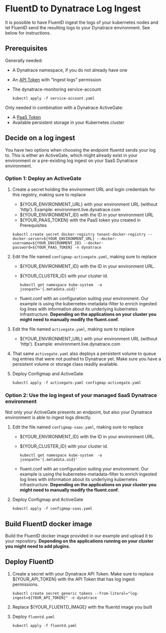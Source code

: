 # FluentD to Dynatrace Log Ingest

It is possible to have FluentD ingest the logs of your kubernetes nodes and let FluentD send the resulting logs to your Dynatrace environment. See below for instructions.

## Prerequisites

Generally needed:

- A Dynatrace namespace, if you do not already have one
- An [API Token](https://www.dynatrace.com/support/help/dynatrace-api/basics/dynatrace-api-authentication/) with "Ingest logs" permission
- The dynatrace-monitoring service-account

   ``kubectl apply -f service-account.yaml``

Only needed in combination with a Dynatrace ActiveGate:

- A [PaaS Token](https://www.dynatrace.com/support/help/get-started/access-tokens/)
- Available persistent storage in your Kubernetes cluster

## Decide on a log ingest

You have two options when choosing the endpoint fluentd sends your log to.
This is either an ActiveGate, which might already exist in your environment or a pre-existing log ingest on your SaaS Dynatrace environment.

### Option 1: Deploy an ActiveGate

1. Create a secret holding the environment URL and login credentials for this registry, making sure to replace

   - ${YOUR_ENVIRONMENT_URL} with your environment URL (without 'http'). Example: environment.live.dynatrace.com
   - ${YOUR_ENVIRONMENT_ID} with the ID in your environment URL
   - ${YOUR_PAAS_TOKEN} with the PaaS token you created in Prerequisites

   ``kubectl create secret docker-registry tenant-docker-registry --docker-server=${YOUR_ENVIRONMENT_URL} --docker-username=${YOUR_ENVIRONMENT_ID} --docker-password=${YOUR_PAAS_TOKEN} -n dynatrace``

2. Edit the file named `configmap-activegate.yaml`, making sure to replace
   - ${YOUR_ENVIRONMENT_ID} with the ID in your environment URL.
   - ${YOUR_CLUSTER_ID} with your cluster id.

     ``kubectl get namespace kube-system  -o jsonpath='{.metadata.uid}'``

   - fluent.conf with an configuration suiting your environment. Our example is using the kubernetes-metadata-filter to enrich ingested log lines with information about its underlying kubernetes infrastructure. **Depending on the applications on your cluster you might need to manually modify the fluent.conf.**

3. Edit the file named `activegate.yaml`, making sure to replace
   - ${YOUR_ENVIRONMENT_URL} with your environment URL (without 'http'). Example: environment.live.dynatrace.com

4. That same `activegate.yaml` also deploys a persistent volume to queue log entries that were not pushed to Dynatrace yet. Make sure you have a persistent volume or storage class readily available.

5. Deploy Configmap and ActiveGate

   ``kubectl apply -f activegate.yaml configmap-activegate.yaml``

### Option 2: Use the log ingest of your managed SaaS Dynatrace environment

Not only your ActiveGate presents an endpoint, but also your Dynatrace environment is able to ingest logs directly.

1. Edit the file named `configmap-saas.yaml`, making sure to replace
   - ${YOUR_ENVIRONMENT_ID} with the ID in your environment URL.
   - ${YOUR_CLUSTER_ID} with your cluster id.

     ``kubectl get namespace kube-system  -o jsonpath='{.metadata.uid}'``

   - fluent.conf with an configuration suiting your environment. Our example is using the kubernetes-metadata-filter to enrich ingested log lines with information about its underlying kubernetes infrastructure. **Depending on the applications on your cluster you might need to manually modify the fluent.conf.**

2. Deploy Configmap and ActiveGate

   ``kubectl apply -f configmap-saas.yaml``

## Build FluentD docker image

Build the FluentD docker image provided in our example and upload it to your repository. **Depending on the applications running on your cluster you might need to add plugins.**

## Deploy FluentD

1. Create a secret with your Dynatrace API Token. Make sure to replace ${YOUR_API_TOKEN} with the API Token that has log ingest permissions.

   ``kubectl create secret generic tokens --from-literal="log-ingest=${YOUR_API_TOKEN}" -n dynatrace``

2. Replace ${YOUR_FLUENTD_IMAGE} with the fluentd image you built

3. Deploy `fluentd.yaml`

   ``kubectl apply -f fluentd.yaml``
